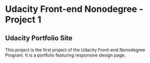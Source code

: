 # Udacity Front-end Nonodegree - Project 1
## Udacity Portfolio Site

This project is the first project of the Udacity Front-end Nonodegree Program. It is a portfolio featuring responsive design page.



